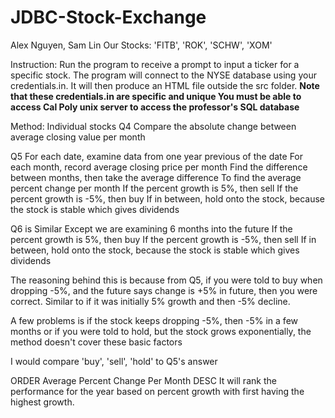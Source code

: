 # JDBC-Stock-Exchange

Alex Nguyen, Sam Lin
Our Stocks: 'FITB', 'ROK', 'SCHW', 'XOM'

Instruction: Run the program to receive a prompt to input a ticker for a specific stock. 
The program will connect to the NYSE database using your credentials.in. 
It will then produce an HTML file outside the src folder.
**Note that these credentials.in are specific and unique 
You must be able to access Cal Poly unix server to access the professor's SQL database**

Method: 
Individual stocks
Q4
Compare the absolute change between average closing value per month 

Q5 
For each date, examine data from one year previous of the date 
For each month, record average closing price per month
Find the difference between months, then take the average difference 
To find the average percent change per month 
If the percent growth is 5%, then sell
If the percent growth is -5%, then buy
If in between, hold onto the stock, because the stock is stable which gives dividends

Q6 is Similar 
Except we are examining 6 months into the future
If the percent growth is 5%, then buy 
If the percent growth is -5%, then sell
If in between, hold onto the stock, because the stock is stable which gives dividends

The reasoning behind this is because from Q5,
if you were told to buy when dropping -5%, and the future says change is +5% in future, then you were correct. 
Similar to if it was initially 5% growth and then -5% decline. 

A few problems is if the stock keeps dropping -5%, then -5% in a few months 
or if you were told to hold, but the stock grows exponentially, the method doesn't cover these basic factors

I would compare 'buy', 'sell', 'hold' to Q5's answer

ORDER Average Percent Change Per Month DESC 
It will rank the performance for the year based on percent growth with first having the highest growth. 
